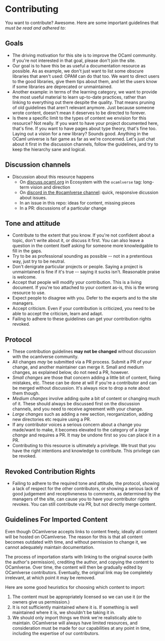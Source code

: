 # Contributing

You want to contribute? Awesome. Here are some important guidelines that *must be read and adhered to*:

## Goals

* The driving motivation for this site is to improve the OCaml community. If you're not interested in that goal, please don't join the site.
* Our goal is to have this be as useful a documentation resource as possible. As as example, we don't just want to list some obscure libraries that aren't used: OPAM can do that too. We want to direct users to the good libraries, give them tips about them, and let the users know if some libraries are deprecated or unmaintained.
* Another example: in terms of the learning category, we want to provide the most useful material to learn up-to-date practices, rather than linking to everything out there despite the quality. That means pruning of old guidelines that aren't relevant anymore. Just because someone wrote content, doesn't mean it deserves to be directed to forever.
* Is there a specific limit to the types of content we envision for this resource? Not really. If you want to have your project documented here, that's fine. If you want to have pages about type theory, that's fine too. Laying out a vision for a new library? Sounds good. Anything in the OCaml universe is fair game as far as we're concerned. Let's just chat about it first in the discussion channels, follow the guidelines, and try to keep the hierarchy sane and logical.

## Discussion channels

* Discussion about this resource happens
  * On [discuss.ocaml.org](https://discuss.ocaml.org) in Ecosystem with the `ocamlverse` tag: long-term vision and direction
  * On [discord in the #ocamlverse channel](https://discord.gg/cCYQbqN): quick, responsive dicussion about issues.
  * In an issue in this repo: ideas for content, missing pieces
  * In a PR: discussions of a particular change

## Tone and attitude

* Contribute to the extent that you know. If you're not confident about a topic, don't write about it, or discuss it first. You can also leave a question in the content itself asking for someone more knowledgable to fill in the gaps.
* Try to be as professional sounding as possible -- not in a pretentious way, just try to be neutral.
* Don't denigrate particular projects or people. Saying a project is unmaintained is fine if it's true -- saying it sucks isn't. Reasonable praise is welcome.
* Accept that people will modify your contribution. This is a living document. If you're too attached to your content as-is, this is the wrong resource to use.
* Expect people to disagree with you. Defer to the experts and to the site managers.
* Accept criticism. Even if your contribution is criticized, you need to be able to accept the criticism, learn and adapt.
* Failing to adhere to these guidelines can get your contribution rights revoked.

## Protocol

* These contribution guidelines **may not be changed** without discussion with the ocamlverse community.
* All changes *may* be submitted via a PR process. Submit a PR of your change, and another maintainer can merge it. Small and medium changes, as explained below, do not need a PR, however.
* *Small changes* are those that concern adding a little bit of content, fixing mistakes, etc. These can be done at will if you're a contributor and can be merged without discussion. It's always nice to drop a note about them though.
* *Medium changes* involve adding quite a bit of content or changing much of it. These should always be discussed first on the discussion channels, and you need to receive agreement with your change.
* *Large changes* such as adding a new section, reorganization, adding new directories etc require using a PR.
* If any contributor voices a serious concern about a change you made/want to make, it becomes elevated to the category of a *large change* and requires a PR. It may be undone first so you can place it in a PR.
* Contributing to this resource is ultimately a privilege. We trust that you have the right intentions and knowledge to contribute. This privilege can be revoked.

## Revoked Contribution Rights

* Failing to adhere to the required tone and attitude, the protocol, showing a lack of respect for the other contributors, or showing a serious lack of good judgement and receptivneness to comments, as determined by the managers of the site, can cause you to have your contributor rights revokes. You can still contribute via PR, but not directly merge content.

## Guidelines For Imported Content

Even though OCamlverse accepts links to content freely, ideally all content will be hosted on OCamlverse.
The reason for this is that all content becomes outdated with time, and without permission to change it, we cannot adequately
maintain documentation.

The process of importation starts with linking to the original source (with the author's permission), crediting the author, and copying the content to OCamlverse.
Over time, the content will then be gradually edited by OCamlverse contributors.
Eventually, the original link may be completely irrelevant, at which point it may be removed.

Here are some good heuristics for choosing which content to import:

1. The content must be appropriately licensed so we can use it (or the owners give us permission.)
2. It is not sufficiently maintained where it is. If something is well maintained where it is, we shouldn't be taking it in.
3. We should only import things we think we're realistically able to maintain. OCamlverse will always have limited resources, and consideration must be made for our capabilities at any point in time, including the expertise of our contributors.

